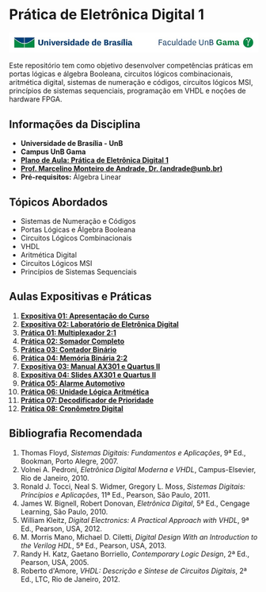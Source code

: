 # Prática de Eletrônica Digital 1

![FGA logo](fga.jpg)

Este repositório tem como objetivo desenvolver competências práticas em portas lógicas e álgebra Booleana, circuitos lógicos combinacionais, aritmética digital, sistemas de numeração e códigos, circuitos lógicos MSI, princípios de sistemas sequenciais, programação em VHDL e noções de hardware FPGA.

## Informações da Disciplina
- **Universidade de Brasília - UnB**
- **Campus UnB Gama**
- [**Plano de Aula: Prática de Eletrônica Digital 1**](https://github.com/marcelinoandrade/Pratica-de-Eletronica-Digital-1/blob/main/Plano_de_Aula.pdf)
- [**Prof. Marcelino Monteiro de Andrade, Dr. (andrade@unb.br)**](https://www.linkedin.com/in/marcelino-andrade-b164b369/)
- **Pré-requisitos:** Álgebra Linear

## Tópicos Abordados
- Sistemas de Numeração e Códigos
- Portas Lógicas e Álgebra Booleana
- Circuitos Lógicos Combinacionais
- VHDL
- Aritmética Digital
- Circuitos Lógicos MSI
- Princípios de Sistemas Sequenciais

## Aulas Expositivas e Práticas
1. [**Expositiva 01: Apresentação do Curso**](https://github.com/marcelinoandrade/Pratica-de-Eletronica-Digital-1/blob/main/Aulas/Aula%2001%20-%20Apresenta%C3%A7%C3%A3o%20do%20Curso.pdf)
2. [**Expositiva 02: Laboratório de Eletrônica Digital**](https://github.com/marcelinoandrade/Pratica-de-Eletronica-Digital-1/blob/main/Aulas/Aula%2002%20-%20Laborat%C3%B3rio%20de%20Eletr%C3%B4nica%20Digital.pdf)
3. [**Prática 01: Multiplexador 2:1**](https://github.com/marcelinoandrade/Pratica-de-Eletronica-Digital-1/blob/main/Aulas/Aula%2003%20-%20Exp%2001%20%20Multiplexador.pdf)
4. [**Prática 02: Somador Completo**](https://github.com/marcelinoandrade/Pratica-de-Eletronica-Digital-1/blob/main/Aulas/Aula%2004%20-%20Exp%2002%20%20Somador.pdf)
5. [**Prática 03: Contador Binário**](https://github.com/marcelinoandrade/Pratica-de-Eletronica-Digital-1/blob/main/Aulas/Aula%2005%20-%20Exp%2003%20Contador.pdf)
6. [**Prática 04: Memória Binária 2:2**](https://github.com/marcelinoandrade/Pratica-de-Eletronica-Digital-1/blob/main/Aulas/Aula%2006%20-%20Exp%2004%20Mem%C3%B3ria.pdf)
7. [**Expositiva 03: Manual AX301 e Quartus II**](https://github.com/marcelinoandrade/Pratica-de-Eletronica-Digital-1/blob/main/Aulas/Aula_07_Guia_Placa_FPGA_AX301_com_Quartus_II_Manual.pdf)
8. [**Expositiva 04: Slides AX301 e Quartus II**](https://github.com/marcelinoandrade/Pratica-de-Eletronica-Digital-1/blob/main/Aulas/Aula_07_Guia_Placa_FPGA_AX301_com_Quartus_II_Slides.pdf)
9. [**Prática 05: Alarme Automotivo**](https://github.com/marcelinoandrade/Pratica-de-Eletronica-Digital-1/blob/main/Aulas/Aula%2008%20-%20Exp%2005%20Alarme.pdf)
10. [**Prática 06: Unidade Lógica Aritmética**](https://github.com/marcelinoandrade/Pratica-de-Eletronica-Digital-1/blob/main/Aulas/Aula%2009%20-%20Exp%2006%20ULA.pdf)
11. [**Prática 07: Decodificador de Prioridade**](https://github.com/marcelinoandrade/Pratica-de-Eletronica-Digital-1/blob/main/Aulas/Aula%2010%20-%20Prioridade.pdf)
12. [**Prática 08: Cronômetro Digital**](https://github.com/marcelinoandrade/Pratica-de-Eletronica-Digital-1/blob/main/Aulas/Aula%2011%20-%20Cron%C3%B4mentro%20Digital.pdf)

## Bibliografia Recomendada
1. Thomas Floyd, _Sistemas Digitais: Fundamentos e Aplicações_, 9ª Ed., Bookman, Porto Alegre, 2007.
2. Volnei A. Pedroni, _Eletrônica Digital Moderna e VHDL_, Campus-Elsevier, Rio de Janeiro, 2010.
3. Ronald J. Tocci, Neal S. Widmer, Gregory L. Moss, _Sistemas Digitais: Princípios e Aplicações_, 11ª Ed., Pearson, São Paulo, 2011.
4. James W. Bignell, Robert Donovan, _Eletrônica Digital_, 5ª Ed., Cengage Learning, São Paulo, 2010.
5. William Kleitz, _Digital Electronics: A Practical Approach with VHDL_, 9ª Ed., Pearson, USA, 2012.
6. M. Morris Mano, Michael D. Ciletti, _Digital Design With an Introduction to the Verilog HDL_, 5ª Ed., Pearson, USA, 2013.
7. Randy H. Katz, Gaetano Borriello, _Contemporary Logic Design_, 2ª Ed., Pearson, USA, 2005.
8. Roberto d'Amore, _VHDL: Descrição e Síntese de Circuitos Digitais_, 2ª Ed., LTC, Rio de Janeiro, 2012.
